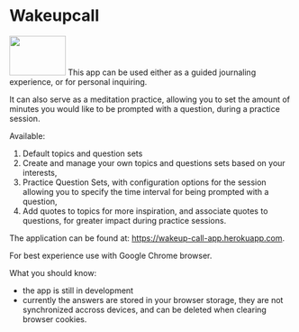 #  Wakeupcall 
<img width="100px" height="70px" src="https://raw.githubusercontent.com/WakeUpCallApp/wakeup/master/src/favicon.ico"/>
This app can be used either as a guided journaling experience, or for personal inquiring. 

It can also serve as a meditation practice, allowing you to set the amount of minutes you would like to be prompted with a question, during a practice session.

Available:
1. Default topics and question sets
2. Create and manage your own topics and questions sets based on your interests,
4. Practice Question Sets, with configuration options for the session allowing you to specify the time interval for being prompted with a question,
5. Add quotes to topics for more inspiration, and associate quotes to questions, for greater impact during practice sessions.


The application can be found at: https://wakeup-call-app.herokuapp.com. 

For best experience use with Google Chrome browser.

What you should know:
 - the app is still in development
 - currently the answers are stored in your browser storage, they are not synchronized accross devices, and can be deleted when clearing browser cookies.
